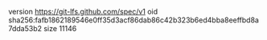 version https://git-lfs.github.com/spec/v1
oid sha256:fafb1862189546e0ff35d3acf86dab86c42b323b6ed4bba8eeffbd8a7dda53b2
size 11146
